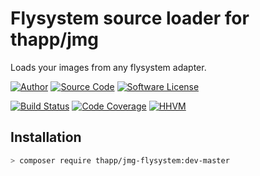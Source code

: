 # Flysystem source loader for thapp/jmg

Loads your images from any flysystem adapter.

[![Author](http://img.shields.io/badge/author-iwyg-blue.svg?style=flat-square)](https://github.com/iwyg)
[![Source Code](http://img.shields.io/badge/source-thapp/jmg--flysystem-blue.svg?style=flat-square)](https://github.com/iwyg/jmg-flysystem/tree/master)
[![Software License](https://img.shields.io/badge/license-MIT-brightgreen.svg?style=flat-square)](https://github.com/iwyg/jmg-flysystem/blob/master/LICENSE.md)

[![Build Status](https://img.shields.io/travis/iwyg/jmg-flysystem/master.svg?style=flat-square)](https://travis-ci.org/iwyg/jmg-flysystem)
[![Code Coverage](https://img.shields.io/coveralls/iwyg/jmg-flysystem/master.svg?style=flat-square)](https://coveralls.io/r/iwyg/jmg-flysystem)
[![HHVM](https://img.shields.io/hhvm/thapp/jmg-flysystem/dev-master.svg?style=flat-square)](http://hhvm.h4cc.de/package/thapp/jmg-flysystem)

## Installation

```bash
> composer require thapp/jmg-flysystem:dev-master
```
